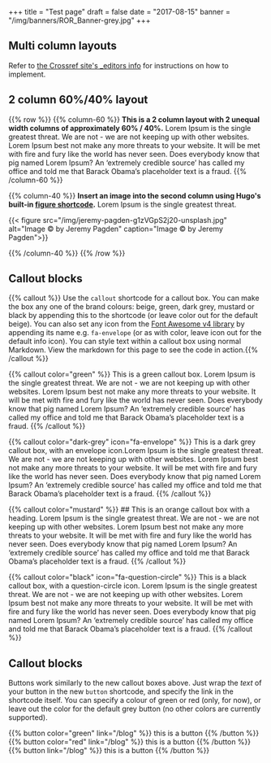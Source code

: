 +++
title = "Test page"
draft = false
date = "2017-08-15"
banner = "/img/banners/ROR_Banner-grey.jpg"
+++
## Multi column layouts
Refer to [the Crossref site's _editors info](https://testweb.crossref.org/_editors/shortcodes-reference/#custom-shortcodes) for instructions on how to implement.

## 2 column 60%/40% layout
{{% row %}}
{{% column-60 %}}
**This is a 2 column layout with 2 unequal width columns of approximately 60% / 40%.** Lorem Ipsum is the single greatest threat. We are not - we are not keeping up with other websites. Lorem Ipsum best not make any more threats to your website. It will be met with fire and fury like the world has never seen. Does everybody know that pig named Lorem Ipsum? An ‘extremely credible source’ has called my office and told me that Barack Obama’s placeholder text is a fraud.
{{% /column-60 %}}

{{% column-40 %}}
**Insert an image into the second column using Hugo's built-in [figure shortcode](https://gohugo.io/content-management/shortcodes/#figure).** Lorem Ipsum is the single greatest threat. 

{{< figure src="/img/jeremy-pagden-g1zVGpS2j20-unsplash.jpg" alt="Image &copy; by Jeremy Pagden" caption="Image &copy; by Jeremy Pagden">}}

{{% /column-40 %}}
{{% /row %}}

## Callout blocks

{{% callout %}} Use the <code>callout</code> shortcode for a callout box. You can make the box any one of the brand colours: beige, green, dark grey, mustard or black by appending this to the shortcode (or leave color out for the default beige). You can also set any icon from the [Font Awesome v4 library](https://fontawesome.com/v4/icons/) by appending its name e.g. <code>fa-envelope</code> (or as with color, leave icon out for the default info icon). You can style text within a callout box using normal Markdown. View the markdown for this page to see the code in action.{{% /callout %}}

{{% callout color="green" %}} This is a green callout box. Lorem Ipsum is the single greatest threat. We are not - we are not keeping up with other websites. Lorem Ipsum best not make any more threats to your website. It will be met with fire and fury like the world has never seen. Does everybody know that pig named Lorem Ipsum? An ‘extremely credible source’ has called my office and told me that Barack Obama’s placeholder text is a fraud. {{% /callout %}}

{{% callout color="dark-grey" icon="fa-envelope" %}} This is a dark grey callout box, with an envelope icon.Lorem Ipsum is the single greatest threat. We are not - we are not keeping up with other websites. Lorem Ipsum best not make any more threats to your website. It will be met with fire and fury like the world has never seen. Does everybody know that pig named Lorem Ipsum? An ‘extremely credible source’ has called my office and told me that Barack Obama’s placeholder text is a fraud. {{% /callout %}}

{{% callout color="mustard" %}} ## This is an orange callout box with a heading.
Lorem Ipsum is the single greatest threat. We are not - we are not keeping up with other websites. Lorem Ipsum best not make any more threats to your website. It will be met with fire and fury like the world has never seen. Does everybody know that pig named Lorem Ipsum? An ‘extremely credible source’ has called my office and told me that Barack Obama’s placeholder text is a fraud. {{% /callout %}}

{{% callout color="black" icon="fa-question-circle" %}} This is a black callout box, with a question-circle icon. Lorem Ipsum is the single greatest threat. We are not - we are not keeping up with other websites. Lorem Ipsum best not make any more threats to your website. It will be met with fire and fury like the world has never seen. Does everybody know that pig named Lorem Ipsum? An ‘extremely credible source’ has called my office and told me that Barack Obama’s placeholder text is a fraud. {{% /callout %}}

## Callout blocks

Buttons work similarly to the new callout boxes above. Just wrap the _text_ of your button in the new <code>button</code> shortcode, and specify the link in the shortcode itself. You can specify a colour of green or red (only, for now), or leave out the color for the default grey button (no other colors are currently supported).

{{% button color="green" link="/blog" %}} this is a button {{% /button %}}
{{% button color="red" link="/blog" %}} this is a button {{% /button %}}
{{% button link="/blog" %}} this is a button {{% /button %}}

